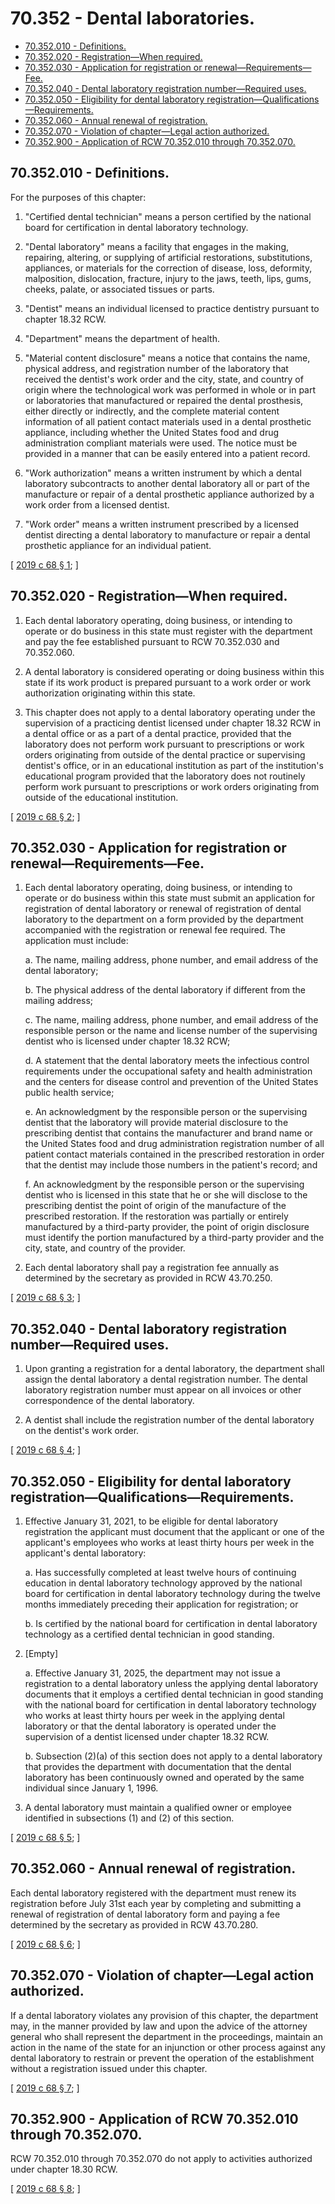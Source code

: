 # 70.352 - Dental laboratories.
* [70.352.010 - Definitions.](#70352010---definitions)
* [70.352.020 - Registration—When required.](#70352020---registrationwhen-required)
* [70.352.030 - Application for registration or renewal—Requirements—Fee.](#70352030---application-for-registration-or-renewalrequirementsfee)
* [70.352.040 - Dental laboratory registration number—Required uses.](#70352040---dental-laboratory-registration-numberrequired-uses)
* [70.352.050 - Eligibility for dental laboratory registration—Qualifications—Requirements.](#70352050---eligibility-for-dental-laboratory-registrationqualificationsrequirements)
* [70.352.060 - Annual renewal of registration.](#70352060---annual-renewal-of-registration)
* [70.352.070 - Violation of chapter—Legal action authorized.](#70352070---violation-of-chapterlegal-action-authorized)
* [70.352.900 - Application of RCW  70.352.010 through  70.352.070.](#70352900---application-of-rcw--70352010-through--70352070)
## 70.352.010 - Definitions.
For the purposes of this chapter:

1. "Certified dental technician" means a person certified by the national board for certification in dental laboratory technology.

2. "Dental laboratory" means a facility that engages in the making, repairing, altering, or supplying of artificial restorations, substitutions, appliances, or materials for the correction of disease, loss, deformity, malposition, dislocation, fracture, injury to the jaws, teeth, lips, gums, cheeks, palate, or associated tissues or parts.

3. "Dentist" means an individual licensed to practice dentistry pursuant to chapter 18.32 RCW.

4. "Department" means the department of health.

5. "Material content disclosure" means a notice that contains the name, physical address, and registration number of the laboratory that received the dentist's work order and the city, state, and country of origin where the technological work was performed in whole or in part or laboratories that manufactured or repaired the dental prosthesis, either directly or indirectly, and the complete material content information of all patient contact materials used in a dental prosthetic appliance, including whether the United States food and drug administration compliant materials were used. The notice must be provided in a manner that can be easily entered into a patient record.

6. "Work authorization" means a written instrument by which a dental laboratory subcontracts to another dental laboratory all or part of the manufacture or repair of a dental prosthetic appliance authorized by a work order from a licensed dentist.

7. "Work order" means a written instrument prescribed by a licensed dentist directing a dental laboratory to manufacture or repair a dental prosthetic appliance for an individual patient.

\[ [2019 c 68 § 1](http://lawfilesext.leg.wa.gov/biennium/2019-20/Pdf/Bills/Session%20Laws/House/1177.SL.pdf?cite=2019%20c%2068%20§%201); \]

## 70.352.020 - Registration—When required.
1. Each dental laboratory operating, doing business, or intending to operate or do business in this state must register with the department and pay the fee established pursuant to RCW 70.352.030 and 70.352.060.

2. A dental laboratory is considered operating or doing business within this state if its work product is prepared pursuant to a work order or work authorization originating within this state.

3. This chapter does not apply to a dental laboratory operating under the supervision of a practicing dentist licensed under chapter 18.32 RCW in a dental office or as a part of a dental practice, provided that the laboratory does not perform work pursuant to prescriptions or work orders originating from outside of the dental practice or supervising dentist's office, or in an educational institution as part of the institution's educational program provided that the laboratory does not routinely perform work pursuant to prescriptions or work orders originating from outside of the educational institution.

\[ [2019 c 68 § 2](http://lawfilesext.leg.wa.gov/biennium/2019-20/Pdf/Bills/Session%20Laws/House/1177.SL.pdf?cite=2019%20c%2068%20§%202); \]

## 70.352.030 - Application for registration or renewal—Requirements—Fee.
1. Each dental laboratory operating, doing business, or intending to operate or do business within this state must submit an application for registration of dental laboratory or renewal of registration of dental laboratory to the department on a form provided by the department accompanied with the registration or renewal fee required. The application must include:

    a.  The name, mailing address, phone number, and email address of the dental laboratory;

    b.  The physical address of the dental laboratory if different from the mailing address;

    c.  The name, mailing address, phone number, and email address of the responsible person or the name and license number of the supervising dentist who is licensed under chapter 18.32 RCW;

    d.  A statement that the dental laboratory meets the infectious control requirements under the occupational safety and health administration and the centers for disease control and prevention of the United States public health service;

    e.  An acknowledgment by the responsible person or the supervising dentist that the laboratory will provide material disclosure to the prescribing dentist that contains the manufacturer and brand name or the United States food and drug administration registration number of all patient contact materials contained in the prescribed restoration in order that the dentist may include those numbers in the patient's record; and

    f.  An acknowledgment by the responsible person or the supervising dentist who is licensed in this state that he or she will disclose to the prescribing dentist the point of origin of the manufacture of the prescribed restoration. If the restoration was partially or entirely manufactured by a third-party provider, the point of origin disclosure must identify the portion manufactured by a third-party provider and the city, state, and country of the provider.

2. Each dental laboratory shall pay a registration fee annually as determined by the secretary as provided in RCW 43.70.250.

\[ [2019 c 68 § 3](http://lawfilesext.leg.wa.gov/biennium/2019-20/Pdf/Bills/Session%20Laws/House/1177.SL.pdf?cite=2019%20c%2068%20§%203); \]

## 70.352.040 - Dental laboratory registration number—Required uses.
1. Upon granting a registration for a dental laboratory, the department shall assign the dental laboratory a dental registration number. The dental laboratory registration number must appear on all invoices or other correspondence of the dental laboratory.

2. A dentist shall include the registration number of the dental laboratory on the dentist's work order.

\[ [2019 c 68 § 4](http://lawfilesext.leg.wa.gov/biennium/2019-20/Pdf/Bills/Session%20Laws/House/1177.SL.pdf?cite=2019%20c%2068%20§%204); \]

## 70.352.050 - Eligibility for dental laboratory registration—Qualifications—Requirements.
1. Effective January 31, 2021, to be eligible for dental laboratory registration the applicant must document that the applicant or one of the applicant's employees who works at least thirty hours per week in the applicant's dental laboratory:

    a.  Has successfully completed at least twelve hours of continuing education in dental laboratory technology approved by the national board for certification in dental laboratory technology during the twelve months immediately preceding their application for registration; or

    b.  Is certified by the national board for certification in dental laboratory technology as a certified dental technician in good standing.

2. [Empty]

    a.  Effective January 31, 2025, the department may not issue a registration to a dental laboratory unless the applying dental laboratory documents that it employs a certified dental technician in good standing with the national board for certification in dental laboratory technology who works at least thirty hours per week in the applying dental laboratory or that the dental laboratory is operated under the supervision of a dentist licensed under chapter 18.32 RCW.

    b.  Subsection (2)(a) of this section does not apply to a dental laboratory that provides the department with documentation that the dental laboratory has been continuously owned and operated by the same individual since January 1, 1996.

3. A dental laboratory must maintain a qualified owner or employee identified in subsections (1) and (2) of this section.

\[ [2019 c 68 § 5](http://lawfilesext.leg.wa.gov/biennium/2019-20/Pdf/Bills/Session%20Laws/House/1177.SL.pdf?cite=2019%20c%2068%20§%205); \]

## 70.352.060 - Annual renewal of registration.
Each dental laboratory registered with the department must renew its registration before July 31st each year by completing and submitting a renewal of registration of dental laboratory form and paying a fee determined by the secretary as provided in RCW 43.70.280.

\[ [2019 c 68 § 6](http://lawfilesext.leg.wa.gov/biennium/2019-20/Pdf/Bills/Session%20Laws/House/1177.SL.pdf?cite=2019%20c%2068%20§%206); \]

## 70.352.070 - Violation of chapter—Legal action authorized.
If a dental laboratory violates any provision of this chapter, the department may, in the manner provided by law and upon the advice of the attorney general who shall represent the department in the proceedings, maintain an action in the name of the state for an injunction or other process against any dental laboratory to restrain or prevent the operation of the establishment without a registration issued under this chapter.

\[ [2019 c 68 § 7](http://lawfilesext.leg.wa.gov/biennium/2019-20/Pdf/Bills/Session%20Laws/House/1177.SL.pdf?cite=2019%20c%2068%20§%207); \]

## 70.352.900 - Application of RCW  70.352.010 through  70.352.070.
RCW 70.352.010 through 70.352.070 do not apply to activities authorized under chapter 18.30 RCW.

\[ [2019 c 68 § 8](http://lawfilesext.leg.wa.gov/biennium/2019-20/Pdf/Bills/Session%20Laws/House/1177.SL.pdf?cite=2019%20c%2068%20§%208); \]

